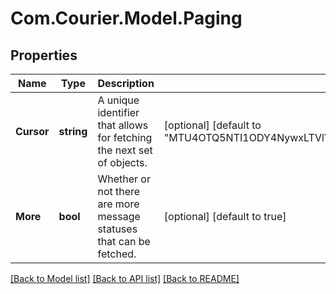 # Com.Courier.Model.Paging

## Properties

Name | Type | Description | Notes
------------ | ------------- | ------------- | -------------
**Cursor** | **string** | A unique identifier that allows for fetching the next set of objects. | [optional] [default to "MTU4OTQ5NTI1ODY4NywxLTVlYmRjNWRhLTEwODZlYWFjMWRmMjEwMTNjM2I0ZjVhMA=="]
**More** | **bool** | Whether or not there are more message statuses that can be fetched. | [optional] [default to true]

[[Back to Model list]](../README.md#documentation-for-models) [[Back to API list]](../README.md#documentation-for-api-endpoints) [[Back to README]](../README.md)

